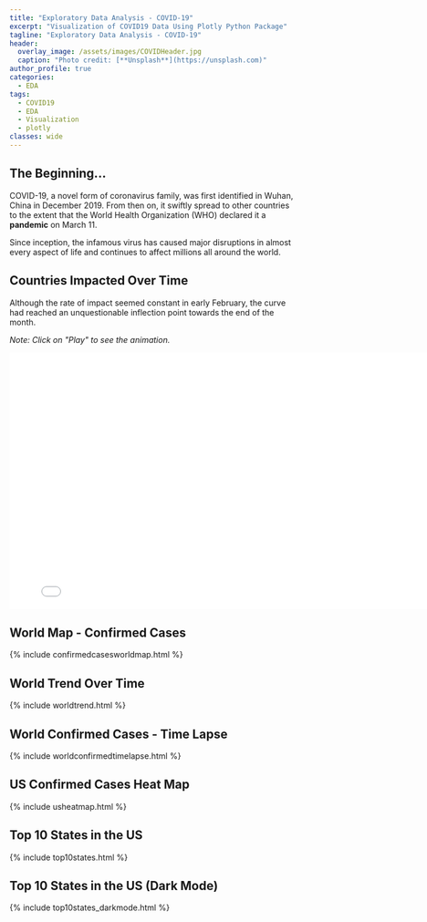 ```yaml
---
title: "Exploratory Data Analysis - COVID-19"
excerpt: "Visualization of COVID19 Data Using Plotly Python Package"
tagline: "Exploratory Data Analysis - COVID-19"
header:
  overlay_image: /assets/images/COVIDHeader.jpg
  caption: "Photo credit: [**Unsplash**](https://unsplash.com)"
author_profile: true
categories:
  - EDA
tags:
  - COVID19
  - EDA
  - Visualization
  - plotly
classes: wide
---
```

## The Beginning...
COVID-19, a novel form of coronavirus family, was first identified in Wuhan, China in December 2019. From then on, it swiftly spread to other countries to the extent that the World Health Organization (WHO) declared it a **pandemic** on March 11.

Since inception, the infamous virus has caused major disruptions in almost every aspect of life and continues to affect millions all around the world.

## Countries Impacted Over Time
Although the rate of impact seemed constant in early February, the curve had reached an unquestionable inflection point towards the end of the month.

*Note: Click on "Play" to see the animation.*
<iframe width="800" height="450" frameborder="0" scrolling="no" src="//plotly.com/~jatins/1.embed"></iframe>

## World Map - Confirmed Cases
{% include confirmedcasesworldmap.html %}

## World Trend Over Time
{% include worldtrend.html %}

## World Confirmed Cases - Time Lapse
{% include worldconfirmedtimelapse.html %}

## US Confirmed Cases Heat Map
{% include usheatmap.html %}

## Top 10 States in the US
{% include top10states.html %}

## Top 10 States in the US (Dark Mode)
{% include top10states_darkmode.html %}

<!--
<p> Race chart of the trend - </p>

<div class="flourish-embed flourish-bar-chart-race" data-src="visualisation/1873703" data-url="https://flo.uri.sh/visualisation/1873703/embed"><script src="https://public.flourish.studio/resources/embed.js"></script></div> -->
